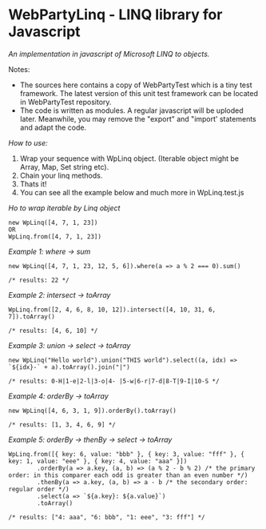 # WebPartyLinq - LINQ library for Javascript

*An implementation in javascript of Microsoft LINQ to objects.*

Notes:
* The sources here contains a copy of WebPartyTest which is a tiny test framework. The latest version of this unit test framework can be located in WebPartyTest repository.
* The code is written as modules. A regular javascript will be uploded later. Meanwhile, you may remove the "export" and "import' statements and adapt the code.

*How to use:*
1. Wrap your sequence with WpLinq object. (Iterable object might be Array, Map, Set string etc).
2. Chain your linq methods.
3. Thats it!
4. You can see all the example below and much more in WpLinq.test.js

*Ho to wrap iterable by Linq object*

	new WpLinq([4, 7, 1, 23])
	OR
	WpLinq.from([4, 7, 1, 23])

*Example 1: where -> sum*

	new WpLinq([4, 7, 1, 23, 12, 5, 6]).where(a => a % 2 === 0).sum()

	/* results: 22 */

*Example 2: intersect -> toArray*

	WpLinq.from([2, 4, 6, 8, 10, 12]).intersect([4, 10, 31, 6, 7]).toArray()

	/* results: [4, 6, 10] */

*Example 3: union -> select -> toArray*

	new WpLinq("Hello world").union("THIS world").select((a, idx) => `${idx}-` + a).toArray().join("|")

	/* results: 0-H|1-e|2-l|3-o|4- |5-w|6-r|7-d|8-T|9-I|10-S */

*Example 4: orderBy -> toArray*

	new WpLinq([4, 6, 3, 1, 9]).orderBy().toArray()

	/* results: [1, 3, 4, 6, 9] */


*Example 5: orderBy -> thenBy -> select -> toArray*

	WpLinq.from([{ key: 6, value: "bbb" }, { key: 3, value: "fff" }, { key: 1, value: "eee" }, { key: 4, value: "aaa" }])
			.orderBy(a => a.key, (a, b) => (a % 2 - b % 2) /* the primary order: in this comparer each odd is greater than an even number */)
			.thenBy(a => a.key, (a, b) => a - b /* the secondary order: regular order */)
			.select(a => `${a.key}: ${a.value}`)
			.toArray()

	/* results: ["4: aaa", "6: bbb", "1: eee", "3: fff"] */

